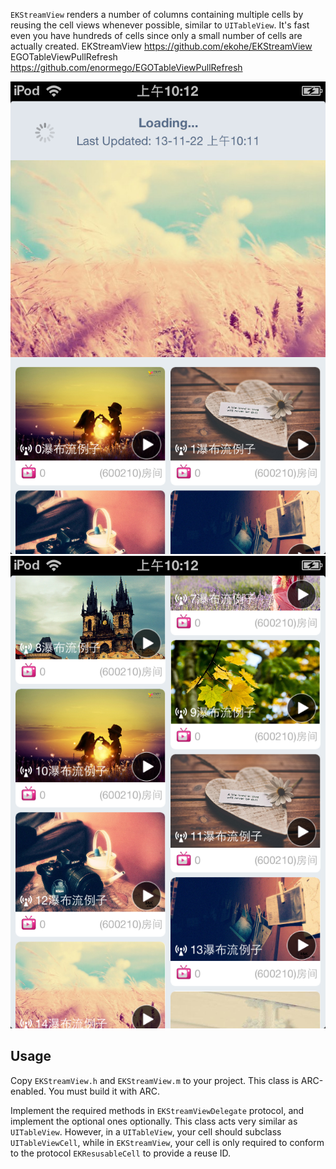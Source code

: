 `EKStreamView` renders a number of columns containing multiple cells by reusing the cell views whenever possible, similar to `UITableView`. It's fast even you have hundreds of cells since only a small number of cells are actually created.
EKStreamView
https://github.com/ekohe/EKStreamView
EGOTableViewPullRefresh
https://github.com/enormego/EGOTableViewPullRefresh

![EKStreamView](https://github.com/guiyunchuan/StreamViewExample/blob/master/Screenshot%202013.11.22%2010.13.35.png "Screenshot")
![EKStreamView](https://github.com/guiyunchuan/StreamViewExample/blob/master/Screenshot%202013.11.22%2010.12.18.png "Screenshot")


## Usage ##

Copy `EKStreamView.h` and `EKStreamView.m` to your project. This class is ARC-enabled. You must build it with ARC.

Implement the required methods in `EKStreamViewDelegate` protocol, and implement the optional ones optionally. This class acts very similar as `UITableView`. However, in a `UITableView`, your cell should subclass `UITableViewCell`, while in `EKStreamView`, your cell is only required to conform to the protocol `EKResusableCell` to provide a reuse ID.
